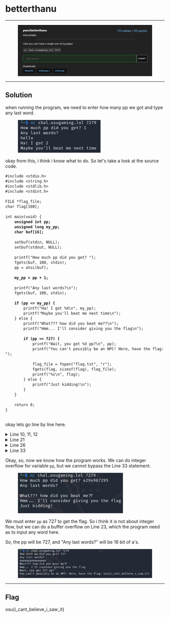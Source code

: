 # betterthanu

***

<figure><img src="../../../.gitbook/assets/image (1) (1) (1) (1) (1) (1) (1) (1) (1) (1) (1).png" alt=""><figcaption></figcaption></figure>

***

## Solution

when running the program, we need to enter how many pp we got and type any last word.

<figure><img src="../../../.gitbook/assets/image (2) (1) (1) (1) (1) (1) (1) (1) (1) (1).png" alt=""><figcaption></figcaption></figure>

okay from this, i think i know what to do. So let's take a look at the source code.

<pre data-title="challenge.c" data-line-numbers><code>#include &#x3C;stdio.h>
#include &#x3C;string.h>
#include &#x3C;stdlib.h>
#include &#x3C;stdint.h>

FILE *flag_file;
char flag[100];

int main(void) {
<strong>    unsigned int pp;
</strong><strong>    unsigned long my_pp;
</strong><strong>    char buf[16];
</strong>
    setbuf(stdin, NULL);
    setbuf(stdout, NULL);

    printf("How much pp did you get? ");
    fgets(buf, 100, stdin);
    pp = atoi(buf);

<strong>    my_pp = pp + 1;
</strong>
    printf("Any last words?\n");
    fgets(buf, 100, stdin);

<strong>    if (pp &#x3C;= my_pp) {
</strong>        printf("Ha! I got %d\n", my_pp);
        printf("Maybe you'll beat me next time\n");
    } else {
        printf("What??? how did you beat me??\n");
        printf("Hmm... I'll consider giving you the flag\n");

<strong>        if (pp == 727) {
</strong>            printf("Wait, you got %d pp?\n", pp);
            printf("You can't possibly be an NPC! Here, have the flag: ");

            flag_file = fopen("flag.txt", "r");
            fgets(flag, sizeof(flag), flag_file);
            printf("%s\n", flag);
        } else {
            printf("Just kidding!\n");
        }
    }

    return 0;
}

</code></pre>

okay lets go line by line here.

<details>

<summary>Line 10, 11, 12</summary>

**unsigned int** has a max size of 4,294,967,295

**unsigned long** has a max size of 18,446,744,073,709,551,615

**char** have a size -127 to 127, but the size have been declared which is 16.

</details>

<details>

<summary>Line 21</summary>

the code indicates that `my_pp` will always `pp + 1`, each time we run the program

</details>

<details>

<summary>Line 26</summary>

this line checks for `pp` is smaller or equal to `my_pp`.

So, to bypass this checking, we must input a higher value for `pp` than `my_pp`

</details>

<details>

<summary>Line 33</summary>

Further in the if else statement, we can see that `if pp == 727`, we can get the flag.

</details>



Okay, so, now we know how the program works. We can do integer overflow for variable `pp`, but we cannot bypass the Line 33 statement.

<figure><img src="../../../.gitbook/assets/image (3) (1) (1) (1) (1) (1) (1) (1) (1).png" alt=""><figcaption></figcaption></figure>

We must enter `pp` as 727 to get the flag. So i think it is not about integer flow, but we can do a buffer overflow on Line 23, which the program need as to input any word here.&#x20;



So, the pp will be 727, and "Any last words?" will be 16 bit of a's.



<figure><img src="../../../.gitbook/assets/image (4) (1) (1) (1) (1) (1) (1) (1) (1).png" alt=""><figcaption></figcaption></figure>

***

## Flag

osu{i\_cant\_believe\_i\_saw\_it}
